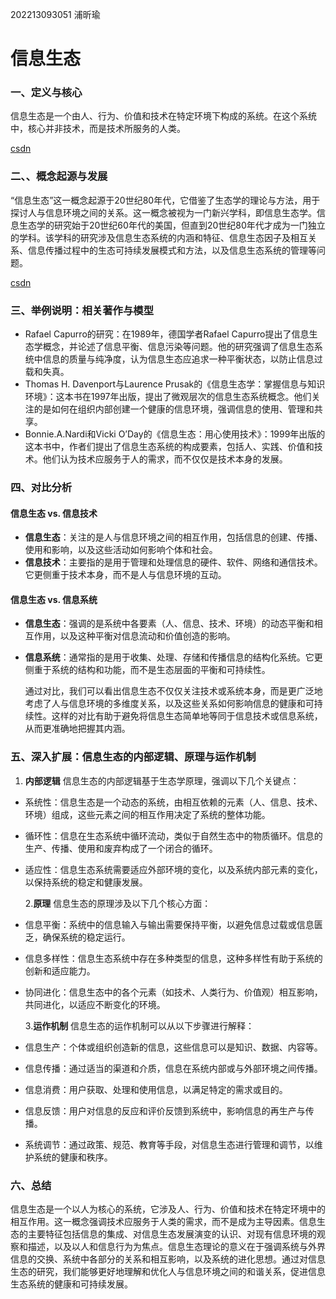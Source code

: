 202213093051 浦昕瑜
# 信息生态

### 一、定义与核心

信息生态是一个由人、行为、价值和技术在特定环境下构成的系统。在这个系统中，核心并非技术，而是技术所服务的人类。

[csdn](信息生态理论_百度百科 (baidu.com))

### 二、、概念起源与发展

“信息生态”这一概念起源于20世纪80年代，它借鉴了生态学的理论与方法，用于探讨人与信息环境之间的关系。这一概念被视为一门新兴学科，即信息生态学。信息生态学的研究始于20世纪60年代的美国，但直到20世纪80年代才成为一门独立的学科。该学科的研究涉及信息生态系统的内涵和特征、信息生态因子及相互关系、信息传播过程中的生态可持续发展模式和方法，以及信息生态系统的管理等问题。

[csdn](信息生态学_百度百科 (baidu.com))

### 三、举例说明：相关著作与模型

- Rafael Capurro的研究：在1989年，德国学者Rafael Capurro提出了信息生态学概念，并论述了信息平衡、信息污染等问题。他的研究强调了信息生态系统中信息的质量与纯净度，认为信息生态应追求一种平衡状态，以防止信息过载和失真。
- Thomas H. Davenport与Laurence Prusak的《信息生态学：掌握信息与知识环境》：这本书在1997年出版，提出了微观层次的信息生态系统概念。他们关注的是如何在组织内部创建一个健康的信息环境，强调信息的使用、管理和共享。
- Bonnie.A.Nardi和Vicki O’Day的《信息生态：用心使用技术》：1999年出版的这本书中，作者们提出了信息生态系统的构成要素，包括人、实践、价值和技术。他们认为技术应服务于人的需求，而不仅仅是技术本身的发展。
  
### 四、对比分析

#### 信息生态 vs. 信息技术
- **信息生态**：关注的是人与信息环境之间的相互作用，包括信息的创建、传播、使用和影响，以及这些活动如何影响个体和社会。
- **信息技术**：主要指的是用于管理和处理信息的硬件、软件、网络和通信技术。它更侧重于技术本身，而不是人与信息环境的互动。
#### 信息生态 vs. 信息系统
- **信息生态**：强调的是系统中各要素（人、信息、技术、环境）的动态平衡和相互作用，以及这种平衡对信息流动和价值创造的影响。
- **信息系统**：通常指的是用于收集、处理、存储和传播信息的结构化系统。它更侧重于系统的结构和功能，而不是生态层面的平衡和可持续性。

  通过对比，我们可以看出信息生态不仅仅关注技术或系统本身，而是更广泛地考虑了人与信息环境的多维度关系，以及这些关系如何影响信息的健康和可持续性。这样的对比有助于避免将信息生态简单地等同于信息技术或信息系统，从而更准确地把握其内涵。


### 五、深入扩展：信息生态的内部逻辑、原理与运作机制


   1. **内部逻辑**
信息生态的内部逻辑基于生态学原理，强调以下几个关键点：
- 系统性：信息生态是一个动态的系统，由相互依赖的元素（人、信息、技术、环境）组成，这些元素之间的相互作用决定了系统的整体功能。
- 循环性：信息在生态系统中循环流动，类似于自然生态中的物质循环。信息的生产、传播、使用和废弃构成了一个闭合的循环。
- 适应性：信息生态系统需要适应外部环境的变化，以及系统内部元素的变化，以保持系统的稳定和健康发展。

   2.**原理**
信息生态的原理涉及以下几个核心方面：
- 信息平衡：系统中的信息输入与输出需要保持平衡，以避免信息过载或信息匮乏，确保系统的稳定运行。
- 信息多样性：信息生态系统中存在多种类型的信息，这种多样性有助于系统的创新和适应能力。
- 协同进化：信息生态中的各个元素（如技术、人类行为、价值观）相互影响，共同进化，以适应不断变化的环境。

    3.**运作机制**
信息生态的运作机制可以从以下步骤进行解释：
- 信息生产：个体或组织创造新的信息，这些信息可以是知识、数据、内容等。
- 信息传播：通过适当的渠道和介质，信息在系统内部或与外部环境之间传播。
- 信息消费：用户获取、处理和使用信息，以满足特定的需求或目的。
- 信息反馈：用户对信息的反应和评价反馈到系统中，影响信息的再生产与传播。
- 系统调节：通过政策、规范、教育等手段，对信息生态进行管理和调节，以维护系统的健康和秩序。

### 六、总结
信息生态是一个以人为核心的系统，它涉及人、行为、价值和技术在特定环境中的相互作用。这一概念强调技术应服务于人类的需求，而不是成为主导因素。信息生态的主要特征包括信息的集成、对信息生态发展演变的认识、对现有信息环境的观察和描述，以及以人和信息行为为焦点。信息生态理论的意义在于强调系统与外界信息的交换、系统中各部分的关系和相互影响，以及系统的进化思想。通过对信息生态的研究，我们能够更好地理解和优化人与信息环境之间的和谐关系，促进信息生态系统的健康和可持续发展。

